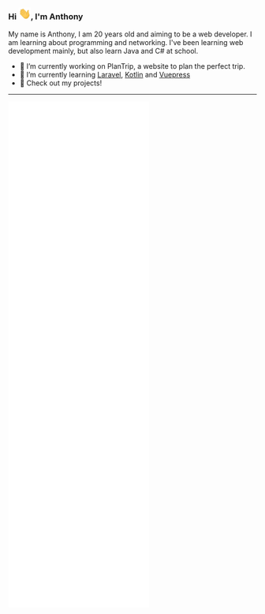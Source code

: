 ### Hi <img src="https://github.com/Selenuix/Selenuix/blob/master/assets/hi.gif" width="25px">, I'm Anthony


My name is Anthony, I am 20 years old and aiming to be a web developer. I am learning about programming and networking. I've been learning web development mainly, but also learn Java and C# at school.

- 🔭 I’m currently working on PlanTrip, a website to plan the perfect trip.
- 🌱 I’m currently learning [Laravel](https://laravel.com/), [Kotlin](https://kotlinlang.org/) and [Vuepress](https://vuepress.vuejs.org/)
- :bookmark: Check out my projects!

---

![Metrics](https://github.com/Selenuix/Selenuix/blob/master/github-metrics.svg)
